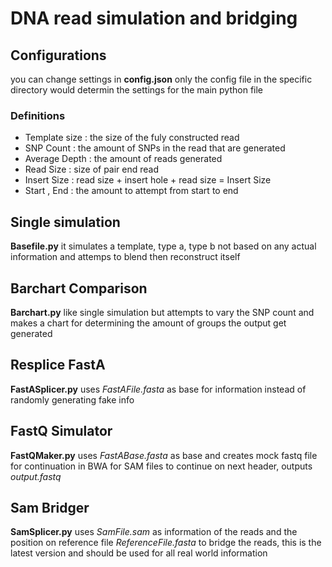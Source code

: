 # DNA read simulation and bridging

## Configurations
you can change settings in **config.json** only the config file in the specific directory would determin the settings for the main python file 
### Definitions
* Template size : the size of the fuly constructed read
* SNP Count : the amount of SNPs in the read that are generated
* Average Depth : the amount of reads generated
* Read Size : size of pair end read
* Insert Size : read size + insert hole + read size = Insert Size
* Start , End : the amount to attempt from start to end

## Single simulation
**Basefile.py** it simulates a template, type a, type b not based on any actual information and attemps to blend then reconstruct itself

## Barchart Comparison
**Barchart.py** like single simulation but attempts to vary the SNP count and makes a chart for determining the amount of groups the output get generated

## Resplice FastA
**FastASplicer.py** uses *FastAFile.fasta* as base for information instead of randomly generating fake info

## FastQ Simulator
**FastQMaker.py** uses *FastABase.fasta* as base and creates mock fastq file for continuation in BWA for SAM files to continue on next header, outputs *output.fastq*

## Sam Bridger
**SamSplicer.py** uses *SamFile.sam* as information of the reads and the position on reference file *ReferenceFile.fasta* to bridge the reads, this is the latest version and should be used for all real world information
